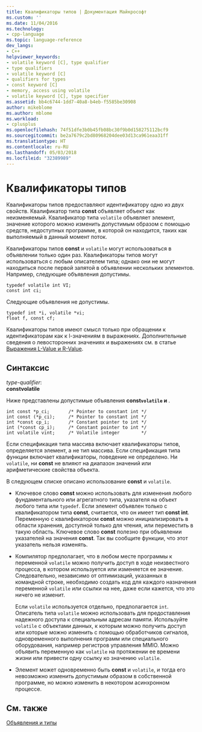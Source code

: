 ```yaml
---
title: Квалификаторы типов | Документация Майкрософт
ms.custom: ''
ms.date: 11/04/2016
ms.technology:
- cpp-language
ms.topic: language-reference
dev_langs:
- C++
helpviewer_keywords:
- volatile keyword [C], type qualifier
- type qualifiers
- volatile keyword [C]
- qualifiers for types
- const keyword [C]
- memory, access using volatile
- volatile keyword [C], type specifier
ms.assetid: bb4c6744-1dd7-40a8-b4eb-f5585be30908
author: mikeblome
ms.author: mblome
ms.workload:
- cplusplus
ms.openlocfilehash: 74f51dfe3b0b45fb08bc30f9b0d158275112bcf9
ms.sourcegitcommit: be2a7679c2bd80968204dee03d13ca961eaa31ff
ms.translationtype: HT
ms.contentlocale: ru-RU
ms.lasthandoff: 05/03/2018
ms.locfileid: "32389989"
---
```

# <a name="type-qualifiers"></a>Квалификаторы типов
Квалификаторы типов предоставляют идентификатору одно из двух свойств. Квалификатор типа **const** объявляет объект как неизменяемый. Квалификатор типа `volatile` объявляет элемент, значение которого можно изменить допустимым образом с помощью средств, недоступных программе, в которой он находится, таких как выполняемый в данный момент поток.  
  
 Квалификаторы типов **const** и `volatile` могут использоваться в объявлении только один раз. Квалификаторы типов могут использоваться с любым описателем типа; однако они не могут находиться после первой запятой в объявлении нескольких элементов. Например, следующие объявления допустимы.  
  
```  
typedef volatile int VI;  
const int ci;  
```  
  
 Следующие объявления не допустимы.  
  
```  
typedef int *i, volatile *vi;  
float f, const cf;     
```  
  
 Квалификаторы типов имеют смысл только при обращении к идентификаторам как к l-значениям в выражениях. Дополнительные сведения о левосторонних значениях и выражениях см. в статье [Выражения L-Value и R-Value](../c-language/l-value-and-r-value-expressions.md).  
  
## <a name="syntax"></a>Синтаксис  
 *type-qualifier*:  
 **constvolatile**  
  
 Ниже представлены допустимые объявления **const`volatile` и** .  
  
```  
int const *p_ci;       /* Pointer to constant int */  
int const (*p_ci);     /* Pointer to constant int */  
int *const cp_i;       /* Constant pointer to int */  
int (*const cp_i);     /* Constant pointer to int */  
int volatile vint;     /* Volatile integer        */  
```  
  
 Если спецификация типа массива включает квалификаторы типов, определяется элемент, а не тип массива. Если спецификация типа функции включает квалификаторы, поведение не определено. Ни `volatile`, ни **const** не влияют на диапазон значений или арифметические свойства объекта.  
  
 В следующем списке описано использование **const** и `volatile`.  
  
-   Ключевое слово **const** можно использовать для изменения любого фундаментального или агрегатного типа, указателя на объект любого типа или `typedef`. Если элемент объявлен только с квалификатором типа **const**, считается, что он имеет тип **const int**. Переменную с квалификатором **const** можно инициализировать в области хранения, доступной только для чтения, или переместить в такую область. Ключевое слово **const** полезно при объявлении указателей на значения **const**. Так вы сообщите функции, что этот указатель нельзя изменять.  
  
-   Компилятор предполагает, что в любом месте программы к переменной `volatile` можно получить доступ в ходе неизвестного процесса, в котором используется или изменяется ее значение. Следовательно, независимо от оптимизаций, указанных в командной строке, необходимо создать код для каждого назначения переменной `volatile` или ссылки на нее, даже если кажется, что это ничего не изменит.  
  
     Если `volatile` используется отдельно, предполагается `int`. Описатель типа `volatile` можно использовать для предоставления надежного доступа к специальным адресам памяти. Используйте `volatile` с объектами данных, к которым можно получить доступ или которые можно изменить с помощью обработчиков сигналов, одновременного выполнения программ или специального оборудования, например регистров управления MMIO. Можно объявить переменную как `volatile` на протяжении ее времени жизни или привести одну ссылку ко значению `volatile`.  
  
-   Элемент может одновременно быть **const** и `volatile`, и тогда его невозможно изменить допустимым образом в собственной программе, но можно изменить в некотором асинхронном процессе.  
  
## <a name="see-also"></a>См. также  
 [Объявления и типы](../c-language/declarations-and-types.md)